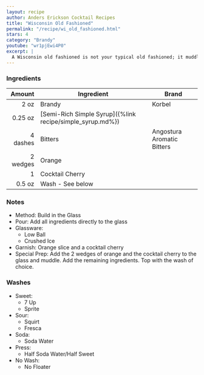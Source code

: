```yaml
---
layout: recipe
author: Anders Erickson Cocktail Recipes
title: "Wisconsin Old Fashioned"
permalink: "/recipe/wi_old_fashioned.html"
stars: 4
category: "Brandy"
youtube: "wr1pjEwi4P0"
excerpt: |
  A Wisconsin old fashioned is not your typical old fashioned; it muddles sugar, bitters and orange with brandy and finishes with a crisp pour of a sweet or sour soda.
---
```


### Ingredients

|   Amount | Ingredient                                                | Brand                      |
| -------: | --------------------------------------------------------- | -------------------------- |
|     2 oz | Brandy                                                    | Korbel                     |
|  0.25 oz | [Semi-Rich Simple Syrup]({%link recipe/simple_syrup.md%}) |                            |
| 4 dashes | Bitters                                                   | Angostura Aromatic Bitters |
| 2 wedges | Orange                                                    |                            |
|        1 | Cocktail Cherry                                           |                            |
|   0.5 oz | Wash - See below                                          |                            |

### Notes

- Method: Build in the Glass
- Pour: Add all ingredients directly to the glass
- Glassware:
  - Low Ball
  - Crushed Ice
- Garnish: Orange slice and a cocktail cherry
- Special Prep: Add the 2 wedges of orange and the cocktail cherry to the glass and muddle. Add the remaining ingredients. Top with the wash of choice.

### Washes

- Sweet:
  - 7 Up
  - Sprite
- Sour:
  - Squirt
  - Fresca
- Soda:
  - Soda Water
- Press:
  - Half Soda Water/Half Sweet
- No Wash:
  - No Floater

